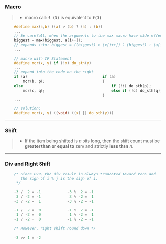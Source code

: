 
### Macro

> * macro call: **`f (3)`** is equivalent to **`f(3)`** 

```c
    #define max(a,b) ((a) > (b) ? (a) : (b))
    ...
    // Be carefull, when the arguments to the max macro have side effects:
    biggest = max(biggest, a[i++]);     
    // expands into: biggest = ((biggest) > (x[i++]) ? (biggest) : (a[i++]));
    ...
```

```c
    // macro with IF Statement
    #define mcr(x, y) if (!x) do_sth(y)
    ...
    // expand into the code on the right
    if (a)                                  if (a)
        mcr(b, p);                          {
    else                                        if (!b) do_sth(p);
        mcr(c, q);                              else if (!c) do_sth(q);
                                            }
    ...

    // solution:
    #define mcr(x, y) ((void) ((x) || do_sth(y)))
```
---

### Shift

> * If the item being shifted is *n* bits long, then the shift count must be **greater than or equal to** zero and strictly **less than** *n*. 

---

### Div and Right Shift

```c
    /* Since C99, the div result is always truncated toward zero and 
       the sign of i % j is the sign of i. 
     */

    -3 /  2 = -1            -3 %  2 = -1
     3 / -2 = -1             3 % -2 =  1
    -3 / -2 =  1            -3 % -2 = -1

    -1 /  2 =  0            -1 %  2 = -1
     1 / -2 =  0             1 % -2 =  1
    -1 / -2 -  0            -1 % -2 = -1
    
    /* However, right shift round down */
    
    -3 >> 1 = -2
```
